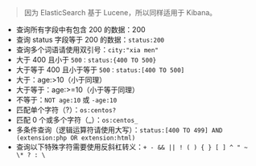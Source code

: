 <!--
 * @Author: your name
 * @Date: 2020-07-03 17:39:00
 * @LastEditTime: 2020-10-16 15:29:34
 * @LastEditors: Please set LastEditors
 * @Description: Lucene（Kibana）查询语法
-->

> 因为 ElasticSearch 基于 Lucene，所以同样适用于 Kibana。

- 查询所有字段中有包含 200 的数据：200
- 查询 status 字段等于 200 的数据：`status:200`
- 查询多个词语请使用双引号：`city:"xia men"`
- 大于 400 且小于 `500：status:{400 TO 500}`
- 大于等于 400 且小于等于 `500：status:[400 TO 500]`
- 大于：age:>10（小于同理）
- 大于等于：age:>=10（小于等于同理）
- 不等于：`NOT age:10` 或 `-age:10`
- 匹配单个字符（?）：`os:centos?`
- 匹配 0 个或多个字符（_）：`os:centos_`
- 多条件查询（逻辑运算符请使用大写）：`status:[400 TO 499] AND (extension:php OR extension:html)`
- 查询以下特殊字符需要使用反斜杠转义：`+ - && || ! ( ) { } [ ] ^ " ~ \* ? : \`
